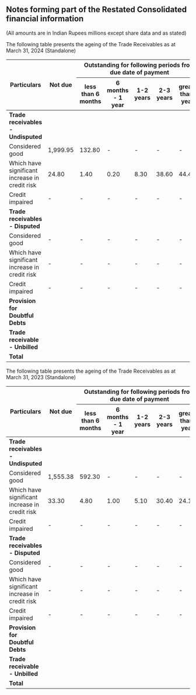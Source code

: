 ## Notes forming part of the Restated Consolidated financial information

(All amounts are in Indian Rupees millions except share data and as stated)

The following table presents the ageing of the Trade Receivables as at March 31, 2024 (Standalone)

<table><thead><tr><th rowspan="2">Particulars</th><th rowspan="2">Not due</th><th colspan="5">Outstanding for following periods from due date of payment</th><th rowspan="2">Total</th></tr><tr><th>less than 6 months</th><th>6 months - 1 year</th><th>1-2 years</th><th>2-3 years</th><th>greater than 3 years</th></tr></thead><tbody><tr><td><strong>Trade receivables - Undisputed</strong></td><td></td><td></td><td></td><td></td><td></td><td></td><td></td></tr><tr><td>Considered good</td><td>1,999.95</td><td>132.80</td><td>-</td><td>-</td><td>-</td><td>-</td><td>2,132.75</td></tr><tr><td>Which have significant increase in credit risk</td><td>24.80</td><td>1.40</td><td>0.20</td><td>8.30</td><td>38.60</td><td>44.40</td><td>117.70</td></tr><tr><td>Credit impaired</td><td>-</td><td>-</td><td>-</td><td>-</td><td>-</td><td>-</td><td>-</td></tr><tr><td><strong>Trade receivables - Disputed</strong></td><td></td><td></td><td></td><td></td><td></td><td></td><td></td></tr><tr><td>Considered good</td><td>-</td><td>-</td><td>-</td><td>-</td><td>-</td><td>-</td><td>-</td></tr><tr><td>Which have significant increase in credit risk</td><td>-</td><td>-</td><td>-</td><td>-</td><td>-</td><td>-</td><td>-</td></tr><tr><td>Credit impaired</td><td>-</td><td>-</td><td>-</td><td>-</td><td>-</td><td>-</td><td>-</td></tr><tr><td><strong>Provision for Doubtful Debts</strong></td><td></td><td></td><td></td><td></td><td></td><td></td><td>(117.70)</td></tr><tr><td><strong>Trade receivable - Unbilled</strong></td><td></td><td></td><td></td><td></td><td></td><td></td><td>480.05</td></tr><tr><td><strong>Total</strong></td><td></td><td></td><td></td><td></td><td></td><td></td><td><strong>2,612.80</strong></td></tr></tbody></table>

The following table presents the ageing of the Trade Receivables as at March 31, 2023 (Standalone)

<table><thead><tr><th rowspan="2">Particulars</th><th rowspan="2">Not due</th><th colspan="5">Outstanding for following periods from due date of payment</th><th rowspan="2">Total</th></tr><tr><th>less than 6 months</th><th>6 months - 1 year</th><th>1-2 years</th><th>2-3 years</th><th>greater than 3 years</th></tr></thead><tbody><tr><td><strong>Trade receivables - Undisputed</strong></td><td></td><td></td><td></td><td></td><td></td><td></td><td></td></tr><tr><td>Considered good</td><td>1,555.38</td><td>592.30</td><td>-</td><td>-</td><td>-</td><td>-</td><td>2,147.68</td></tr><tr><td>Which have significant increase in credit risk</td><td>33.30</td><td>4.80</td><td>1.00</td><td>5.10</td><td>30.40</td><td>24.10</td><td>98.70</td></tr><tr><td>Credit impaired</td><td>-</td><td>-</td><td>-</td><td>-</td><td>-</td><td>-</td><td>-</td></tr><tr><td><strong>Trade receivables - Disputed</strong></td><td></td><td></td><td></td><td></td><td></td><td></td><td></td></tr><tr><td>Considered good</td><td>-</td><td>-</td><td>-</td><td>-</td><td>-</td><td>-</td><td>-</td></tr><tr><td>Which have significant increase in credit risk</td><td>-</td><td>-</td><td>-</td><td>-</td><td>-</td><td>-</td><td>-</td></tr><tr><td>Credit impaired</td><td>-</td><td>-</td><td>-</td><td>-</td><td>-</td><td>-</td><td>-</td></tr><tr><td><strong>Provision for Doubtful Debts</strong></td><td></td><td></td><td></td><td></td><td></td><td></td><td>(98.70)</td></tr><tr><td><strong>Trade receivable - Unbilled</strong></td><td></td><td></td><td></td><td></td><td></td><td></td><td>458.52</td></tr><tr><td><strong>Total</strong></td><td></td><td></td><td></td><td></td><td></td><td></td><td><strong>2,606.20</strong></td></tr></tbody></table>